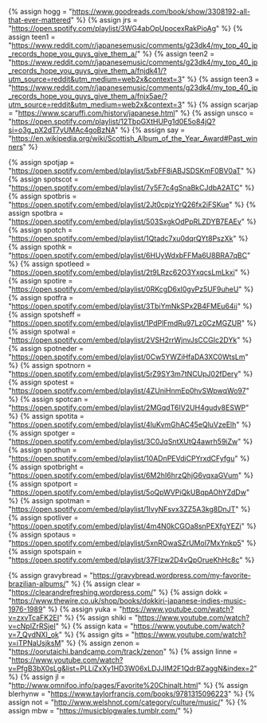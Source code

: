 {%	assign hogg = "https://www.goodreads.com/book/show/3308192-all-that-ever-mattered"		%}
{%	assign jrs = "https://open.spotify.com/playlist/3WG4abOpUpocexRakPioAg"		%}
{%	assign teen1 = "https://www.reddit.com/r/japanesemusic/comments/g23dk4/my_top_40_jp_records_hope_you_guys_give_them_a/"		%}
{%	assign teen2 = "https://www.reddit.com/r/japanesemusic/comments/g23dk4/my_top_40_jp_records_hope_you_guys_give_them_a/fnjdk41/?utm_source=reddit&utm_medium=web2x&context=3"		%}
{%	assign teen3 = "https://www.reddit.com/r/japanesemusic/comments/g23dk4/my_top_40_jp_records_hope_you_guys_give_them_a/fnjx5ae/?utm_source=reddit&utm_medium=web2x&context=3"		%}
{%	assign scarjap = "https://www.scaruffi.com/history/japanese.html"	%}
{%	assign unsco = "https://open.spotify.com/playlist/12TbpGXtHUPg1d0E5o84jQ?si=o3g_pX2dT7yUMAc4goBzNA"		%}
{%	assign say = "https://en.wikipedia.org/wiki/Scottish_Album_of_the_Year_Award#Past_winners"		%}

{%	assign spotjap = "https://open.spotify.com/embed/playlist/5xbFF8iABJSDSKmF0BV0aT"		%}
{%	assign spotscot = "https://open.spotify.com/embed/playlist/7y5F7c4gSnaBkCJdbA2ATC"		%}
{%	assign spotbris = "https://open.spotify.com/embed/playlist/2Jt0cpjzYrQ26fx2iFSKue"		%}
{%	assign spotbra = "https://open.spotify.com/embed/playlist/503SxgkOdPpRLZDYB7EAEv"		%}
{%	assign spotch = "https://open.spotify.com/embed/playlist/1Qtadc7xu0dqrQYt8PszXk"		%}
{%	assign spothk = "https://open.spotify.com/embed/playlist/6HUyWdxbFFMa6U8BRA7qBC"		%}
{%	assign spotleed = "https://open.spotify.com/embed/playlist/2t9LRzc62O3YxqcsLmLkxi"			%}
{%	assign spotire = "https://open.spotify.com/embed/playlist/0RKcgD6xl0gvPz5UF9uheU"		%}
{%	assign spotfra = "https://open.spotify.com/embed/playlist/3TbiYmNkSPx2B4FMEu64ii"		%}
{%	assign spotsheff = "https://open.spotify.com/embed/playlist/1PdPlFmdRu97Lz0CzMGZUR"		%}
{%	assign spotwal = "https://open.spotify.com/embed/playlist/2VSH2rrWjnvJsCCGIc2DYk"		%}
{%	assign spotneder = "https://open.spotify.com/embed/playlist/0Cw5YWZiHfaDA3XC0WtsLm"		%}
{%	assign spotnorn = "https://open.spotify.com/embed/playlist/5rZ9SY3m7tNCUpJ02fDery"		%}
{%	assign spotest = "https://open.spotify.com/embed/playlist/4ZUniHnmEp0hvSWpwqWo97"		%}
{%	assign spotcan = "https://open.spotify.com/embed/playlist/2MGqdT6IV2UH4gudv8ESWP"		%}
{%	assign spotita = "https://open.spotify.com/embed/playlist/4luKvmGhAC45eQluVzeElh"				%}
{%	assign spotger = "https://open.spotify.com/embed/playlist/3C0JqSntXUtQ4awrh59iZw"				%}
{%	assign spothun = "https://open.spotify.com/embed/playlist/10ADnPEVdiCPYrxdCFyfgu"	%}
{%	assign spotbright = "https://open.spotify.com/embed/playlist/6M2hI6hrzQhjG6vqxaGVum"		%}
{%	assign spotport = "https://open.spotify.com/embed/playlist/5oQpWVPiQkUBqpAOhYZdDw"		%}
{%	assign spotman = "https://open.spotify.com/embed/playlist/1lvyNFsvx3ZZ5A3kg8DnJT"		%}
{%	assign spotliver = "https://open.spotify.com/embed/playlist/4m4N0kCGOa8snPEXfgYEZi"		%}
{%	assign spotaus = "https://open.spotify.com/embed/playlist/5xnROwaSZrUMol7MxYnkp5"		%}
{%	assign spotspain = "https://open.spotify.com/embed/playlist/37FIzw2D4vQpOrueKhHc8c"		%}

{%	assign gravybread = "https://gravybread.wordpress.com/my-favorite-brazilian-albums/"		%}
{%	assign clear = "https://clearandrefreshing.wordpress.com/"		%}
{%	assign dokk = "https://www.thewire.co.uk/shop/books/dokkiri-japanese-indies-music-1976-1989"	%}
{%	assign yuka = "https://www.youtube.com/watch?v=zxvTcaFK2EI"		%}
{%	assign shiki = "https://www.youtube.com/watch?v=cNplZrRSjeI"		%}
{%	assign kata = "https://www.youtube.com/watch?v=7_QydNXI_ok"		%}
{%	assign gits = "https://www.youtube.com/watch?v=iTPNaUsjksM"		%}
{%	assign zenon = "https://oorutaichi.bandcamp.com/track/zenon"		%}
{%	assign linne = "https://www.youtube.com/watch?v=PfgB3bX0sLg&list=PLLiZxXy1HD3W06xLDJJIM2F1QdrBZaggN&index=2"	%}
{%	assign jl = "http://www.omnifoo.info/pages/Favorite%20Chinalt.html"		%}
{%	assign blerhynw = "https://www.taylorfrancis.com/books/9781315096223"		%}
{%	assign not = "http://www.welshnot.com/category/culture/music/"		%}
{%	assign mbw = "https://musicblogwales.tumblr.com/"		%}